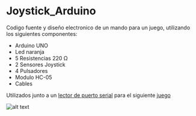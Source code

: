 # Joystick_Arduino

Codigo fuente y diseño electronico de un mando para un juego, utilizando los siguientes componentes:

* Arduino UNO
* Led naranja
* 5 Resistencias 220 Ω
* 2 Sensores Joystick
* 4 Pulsadores
* Modulo HC-05
* Cables

Utilizados junto a un [lector de puerto serial](https://github.com/AdrianN17/Conexion_Puertos_Com) para el siguiente [juego](https://github.com/AdrianN17/Kill_the_Zombies)

![alt text](https://i.imgur.com/aBw4eQl.png)
